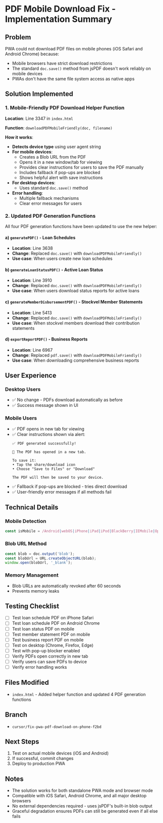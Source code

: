 # PDF Mobile Download Fix - Implementation Summary

## Problem
PWA could not download PDF files on mobile phones (iOS Safari and Android Chrome) because:
- Mobile browsers have strict download restrictions
- The standard `doc.save()` method from jsPDF doesn't work reliably on mobile devices
- PWAs don't have the same file system access as native apps

## Solution Implemented

### 1. Mobile-Friendly PDF Download Helper Function
**Location**: Line 3347 in `index.html`

**Function**: `downloadPDFMobileFriendly(doc, filename)`

**How it works**:
- **Detects device type** using user agent string
- **For mobile devices**:
  - Creates a Blob URL from the PDF
  - Opens it in a new window/tab for viewing
  - Provides clear instructions for users to save the PDF manually
  - Includes fallback if pop-ups are blocked
  - Shows helpful alert with save instructions
- **For desktop devices**:
  - Uses standard `doc.save()` method
- **Error handling**:
  - Multiple fallback mechanisms
  - Clear error messages for users

### 2. Updated PDF Generation Functions

All four PDF generation functions have been updated to use the new helper:

#### a) `generatePDF()` - Loan Schedules
- **Location**: Line 3638
- **Change**: Replaced `doc.save()` with `downloadPDFMobileFriendly()`
- **Use case**: When users create new loan schedules

#### b) `generateLoanStatusPDF()` - Active Loan Status
- **Location**: Line 3910
- **Change**: Replaced `doc.save()` with `downloadPDFMobileFriendly()`
- **Use case**: When users download status reports for active loans

#### c) `generateMemberDisbursementPDF()` - Stockvel Member Statements
- **Location**: Line 5413
- **Change**: Replaced `doc.save()` with `downloadPDFMobileFriendly()`
- **Use case**: When stockvel members download their contribution statements

#### d) `exportReportPDF()` - Business Reports
- **Location**: Line 6967
- **Change**: Replaced `pdf.save()` with `downloadPDFMobileFriendly()`
- **Use case**: When downloading comprehensive business reports

## User Experience

### Desktop Users
- ✅ No change - PDFs download automatically as before
- ✅ Success message shown in UI

### Mobile Users
- ✅ PDF opens in new tab for viewing
- ✅ Clear instructions shown via alert:
  ```
  ✅ PDF generated successfully!
  
  📱 The PDF has opened in a new tab.
  
  To save it:
  • Tap the share/download icon
  • Choose "Save to Files" or "Download"
  
  The PDF will then be saved to your device.
  ```
- ✅ Fallback if pop-ups are blocked - tries direct download
- ✅ User-friendly error messages if all methods fail

## Technical Details

### Mobile Detection
```javascript
const isMobile = /Android|webOS|iPhone|iPad|iPod|BlackBerry|IEMobile|Opera Mini/i.test(navigator.userAgent);
```

### Blob URL Method
```javascript
const blob = doc.output('blob');
const blobUrl = URL.createObjectURL(blob);
window.open(blobUrl, '_blank');
```

### Memory Management
- Blob URLs are automatically revoked after 60 seconds
- Prevents memory leaks

## Testing Checklist

- [ ] Test loan schedule PDF on iPhone Safari
- [ ] Test loan schedule PDF on Android Chrome
- [ ] Test loan status PDF on mobile
- [ ] Test member statement PDF on mobile
- [ ] Test business report PDF on mobile
- [ ] Test on desktop (Chrome, Firefox, Edge)
- [ ] Test with pop-up blocker enabled
- [ ] Verify PDFs open correctly in new tab
- [ ] Verify users can save PDFs to device
- [ ] Verify error handling works

## Files Modified
- `index.html` - Added helper function and updated 4 PDF generation functions

## Branch
- `cursor/fix-pwa-pdf-download-on-phone-f2bd`

## Next Steps
1. Test on actual mobile devices (iOS and Android)
2. If successful, commit changes
3. Deploy to production PWA

## Notes
- The solution works for both standalone PWA mode and browser mode
- Compatible with iOS Safari, Android Chrome, and all major desktop browsers
- No external dependencies required - uses jsPDF's built-in blob output
- Graceful degradation ensures PDFs can still be generated even if all else fails
